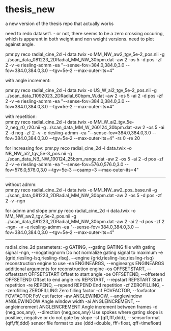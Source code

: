 # thesis_new
a new version of the thesis repo that actually works 

need to redo dataset1.  - or not, there seems to be a zero crossing occuring, which is apparant in both weight and non weight versions. 
need to plot against angle. 


pmr.py reco radial_cine_2d -i data.twix -o MM_NW_aw2_tgv_5e-2_pos.nii -g ../scan_data_081223_2DRadial_MM_NW_30bpm.dat -aw 2 -os 5 -d pos -zf 2 -v -e riesling-admm -ea "--sense-fov=384.0,384.0,3.0 --fov=384.0,384.0,3.0 --tgv=5e-2 --max-outer-its=4"

with angle increment: 

pmr.py reco radial_cine_2d -i data.twix -o US_W_ai2_tgv_5e-2_pos.nii -g ../scan_data_11092023_2DRadial_60bpm_W.dat -aw 2 -os 5 -ai 2 -d pos -zf 2 -v -e riesling-admm -ea "--sense-fov=384.0,384.0,3.0 --fov=384.0,384.0,3.0 --tgv=5e-2 --max-outer-its=4"

with repetition:   
pmr.py reco radial_cine_2d -i data.twix -o MM_W_ai2_tgv_5e-2_neg_r0_r20.nii -g ../scan_data_MM_W_260124_30bpm.dat -aw 2 -os 5 -ai 2 -d neg -zf 2 -v -e riesling-admm -ea "--sense-fov=384.0,384.0,3.0 --fov=384.0,384.0,3.0 --tgv=5e-2 --max-outer-its=4" -rs 0 -re 20


for increasing fov: 
pmr.py reco radial_cine_2d -i data.twix -o NB_NW_ai2_tgv_5e-3_pos.nii -g ../scan_data_NB_NW_190124_25bpm_range.dat -aw 2 -os 5 -ai 2 -d pos -zf 2 -v -e riesling-admm -ea "--sense-fov=576.0,576.0,3.0 --fov=576.0,576.0,3.0 --tgv=5e-3 --osamp=3 --max-outer-its=4"


____   
without admm:   
pmr.py reco radial_cine_2d -i data.twix -o MM_NW_aw2_pos_base.nii -g ../scan_data_081223_2DRadial_MM_NW_30bpm.dat -aw 2 -os 5 -d pos -zf 2 -v -ngn

for admm and slope 
pmr.py reco radial_cine_2d -i data.twix -o MM_NW_aw2_tgv_5e-2_pos.nii -g ../scan_data_081223_2DRadial_MM_NW_30bpm.dat -aw 2 -ai 2 -d pos -zf 2 -ngn-  -v -e riesling-admm -ea "--sense-fov=384.0,384.0,3.0 --fov=384.0,384.0,3.0 --tgv=5e-2 --max-outer-its=4"


____________________

radial_cine_2d parameters:
  -g GATING, --gating GATING
                        file with gating signal
  -ngn, --nogatingnorm  Do not normalize gating signal to maximum
  -e {grid,riesling-lsq,riesling-rlsq}, --engine {grid,riesling-lsq,riesling-rlsq}
                        reconstruction engine to use
  -ea ENGINEARGS, --engineargs ENGINEARGS
                        additional arguments for reconstruction engine
  -os OFFSETSTART, --offsetstart OFFSETSTART
                        Offset to start angle
  -oe OFFSETEND, --offsetend OFFSETEND
                        Offset to end angle
  -rs REPSTART, --repstart REPSTART
                        Start repetition
  -re REPEND, --repend REPEND
                        End repetition
  -zf ZEROFILLING, --zerofilling ZEROFILLING
                        Zero filling factor
  -cf FOVFACTOR, --fovfactor FOVFACTOR
                        FoV cut factor
  -aw ANGLEWINDOW, --anglewindow ANGLEWINDOW
                        Angle window width
  -ai ANGLEINCREMENT, --angleincrement ANGLEINCREMENT
                        Angle increment between frames
  -d {neg,pos,any}, --direction {neg,pos,any}
                        Use spokes where gating slope is positive, negative or do not gate by slope
  -sf {qff,fff,ddd}, --sensorformat {qff,fff,ddd}
                        sensor file format to use (ddd=double, fff=float, qff=timefloat)



